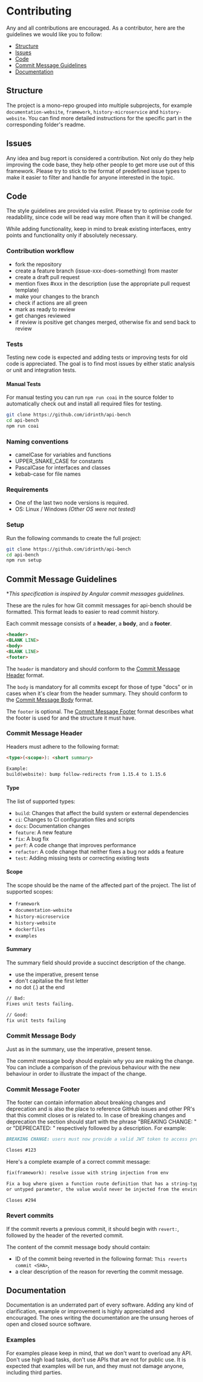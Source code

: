 # Contributing

Any and all contributions are encouraged. As a contributor,
here are the guidelines we would like you to follow:

- [Structure](#structure)
- [Issues](#issues)
- [Code](#code)
- [Commit Message Guidelines](#commit-message-guidelines)
- [Documentation](#documentation)

## Structure

The project is a mono-repo grouped into multiple subprojects, for example
`documentation-website`, `framework`, `history-microservice` and
`history-website`. You can find more detailed instructions for the specific
part in the corresponding folder's readme.

## Issues

Any idea and bug report is considered a contribution. Not only do they help
improving the code base, they help other people to get more use out of this
framework. Please try to stick to the format of predefined issue types to
make it easier to filter and handle for anyone interested in the topic.

## Code

The style guidelines are provided via eslint. Please try to optimise code for readability, since code will be read way more often than it will be changed.

While adding functionality, keep in mind to break existing interfaces, entry points and functionality only if absolutely necessary.

### Contribution workflow

- fork the repository
- create a feature branch (issue-xxx-does-something) from master
- create a draft pull request
- mention fixes #xxx in the description (use the appropriate pull request template)
- make your changes to the branch
- check if actions are all green
- mark as ready to review
- get changes reviewed
- if review is positive get changes merged, otherwise fix and send back to review

### Tests

Testing new code is expected and adding tests or improving tests for old code is appreciated. The goal is to find most issues by either static analysis or unit and integration tests.

#### Manual Tests

For manual testing you can run `npm run coai` in the source folder to automatically check out and install all required files for testing.

```bash
git clone https://github.com/idrinth/api-bench
cd api-bench
npm run coai
```

### Naming conventions

- camelCase for variables and functions
- UPPER_SNAKE_CASE for constants
- PascalCase for interfaces and classes
- kebab-case for file names

### Requirements

- One of the last two node versions is required.
- OS: Linux / Windows *(Other OS were not tested)*

### Setup

Run the following commands to create the full project:

```sh
git clone https://github.com/idrinth/api-bench
cd api-bench
npm run setup
```

## Commit Message Guidelines

**This specification is inspired by Angular commit messages guidelines.*

These are the rules for how Git commit messages for api-bench should be formatted.
This format leads to easier to read commit history.

Each commit message consists of a **header**, a **body**, and a **footer**.

```md
<header>
<BLANK LINE>
<body>
<BLANK LINE>
<footer>
```

The `header` is mandatory and should conform to the
[Commit Message Header](#commit-message-header) format.

The `body` is mandatory for all commits except for those of type "docs"
or in cases when it's clear from the header summary. They should conform
to the [Commit Message Body](#commit-message-body) format.

The `footer` is optional. The [Commit Message Footer](#commit-message-footer)
format describes what the footer is used for and the structure it must have.

### Commit Message Header

Headers must adhere to the following format:

```md
<type>(<scope>): <short summary>

Example:
build(website): bump follow-redirects from 1.15.4 to 1.15.6
```

#### Type

The list of supported types:

- `build`: Changes that affect the build system or external dependencies
- `ci`: Changes to CI configuration files and scripts
- `docs`: Documentation changes
- `feature`: A new feature
- `fix`: A bug fix
- `perf`: A code change that improves performance
- `refactor`: A code change that neither fixes a bug nor adds a feature
- `test`: Adding missing tests or correcting existing tests

#### Scope

The scope should be the name of the affected part of the project.
The list of supported scopes:

- `framework`
- `documentation-website`
- `history-microservice`
- `history-website`
- `dockerfiles`
- `examples`

#### Summary

The summary field should provide a succinct description of the change.

- use the imperative, present tense
- don't capitalise the first letter
- no dot (.) at the end

```md
// Bad:
Fixes unit tests failing.

// Good:
fix unit tests failing
```

### Commit Message Body

Just as in the summary, use the imperative, present tense.

The commit message body should explain *why* you are making the change.
You can include a comparison of the previous behaviour with the new
behaviour in order to illustrate the impact of the change.

### Commit Message Footer

The footer can contain information about breaking changes and deprecation
and is also the place to reference GitHub issues and other PR's that this
commit closes or is related to. In case of breaking changes and deprecation
the section should start with the phrase "BREAKING CHANGE: " or "DEPRECATED: "
respectively followed by a description. For example:

```md
BREAKING CHANGE: users must now provide a valid JWT token to access protected routes.

Closes #123
```

Here's a complete example of a correct commit message:

```md
fix(framework): resolve issue with string injection from env

Fix a bug where given a function route definition that has a string-typed
or untyped parameter, the value would never be injected from the environment.

Closes #294
```

### Revert commits

If the commit reverts a previous commit, it should begin with `revert:`,
followed by the header of the reverted commit.

The content of the commit message body should contain:

- ID of the commit being reverted in the following format: `This reverts commit <SHA>`,
- a clear description of the reason for reverting the commit message.

## Documentation

Documentation is an underrated part of every software. Adding any kind of clarification, example or improvement is highly appreciated and encouraged. The ones writing the documentation are the unsung heroes of open and closed source software.

### Examples

For examples please keep in mind, that we don't want to overload any API.
Don't use high load tasks, don't use APIs that are not for public use.
It is expected that examples will be run, and they must not damage anyone,
including third parties.
